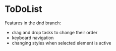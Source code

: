 # ToDoList

Features in the dnd branch:
- drag and drop tasks to change their order
- keyboard navigation
- changing styles when selected element is active
